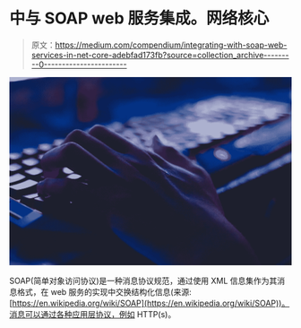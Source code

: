 # 中与 SOAP web 服务集成。网络核心

> 原文：<https://medium.com/compendium/integrating-with-soap-web-services-in-net-core-adebfad173fb?source=collection_archive---------0----------------------->

![](img/cfbc6a463a467adbbcf739f44413654e.png)

SOAP(简单对象访问协议)是一种消息协议规范，通过使用 XML 信息集作为其消息格式，在 web 服务的实现中交换结构化信息(来源:[https://en.wikipedia.org/wiki/SOAP](https://en.wikipedia.org/wiki/SOAP))。消息可以通过各种应用层协议，例如 HTTP(s)。